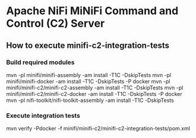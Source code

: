 <!--
  Licensed to the Apache Software Foundation (ASF) under one or more
  contributor license agreements.  See the NOTICE file distributed with
  this work for additional information regarding copyright ownership.
  The ASF licenses this file to You under the Apache License, Version 2.0
  (the "License"); you may not use this file except in compliance with
  the License.  You may obtain a copy of the License at
      http://www.apache.org/licenses/LICENSE-2.0
  Unless required by applicable law or agreed to in writing, software
  distributed under the License is distributed on an "AS IS" BASIS,
  WITHOUT WARRANTIES OR CONDITIONS OF ANY KIND, either express or implied.
  See the License for the specific language governing permissions and
  limitations under the License.
-->
# Apache NiFi MiNiFi Command and Control (C2) Server

## How to execute minifi-c2-integration-tests

### Build required modules
mvn -pl minifi/minifi-assembly -am install -T1C -DskipTests
mvn -pl minifi/minifi-docker -am install -T1C -DskipTests -P docker
mvn -pl minifi/minifi-c2/minifi-c2-assembly -am install -T1C -DskipTests
mvn -pl minifi/minifi-c2/minifi-c2-docker -am install -T1C -DskipTests -P docker
mvn -pl nifi-toolkit/nifi-toolkit-assembly -am install -T1C -DskipTests

### Execute integration tests
mvn verify -Pdocker -f minifi/minifi-c2/minifi-c2-integration-tests/pom.xml